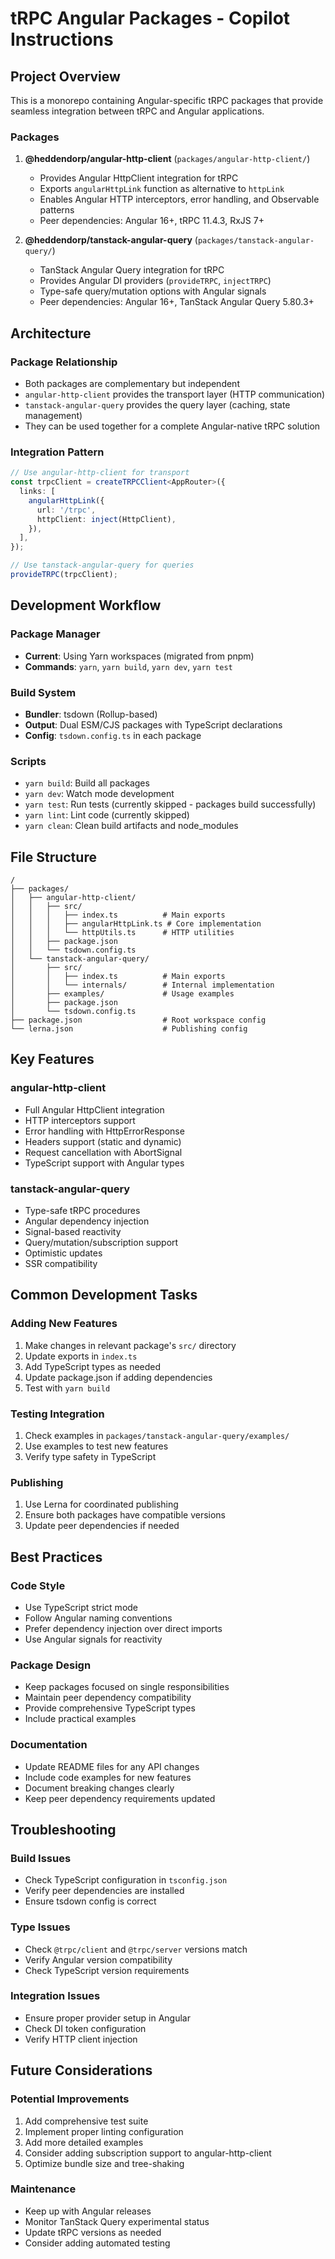 # tRPC Angular Packages - Copilot Instructions

## Project Overview

This is a monorepo containing Angular-specific tRPC packages that provide seamless integration between tRPC and Angular applications.

### Packages

1. **@heddendorp/angular-http-client** (`packages/angular-http-client/`)
   - Provides Angular HttpClient integration for tRPC
   - Exports `angularHttpLink` function as alternative to `httpLink`
   - Enables Angular HTTP interceptors, error handling, and Observable patterns
   - Peer dependencies: Angular 16+, tRPC 11.4.3, RxJS 7+

2. **@heddendorp/tanstack-angular-query** (`packages/tanstack-angular-query/`)
   - TanStack Angular Query integration for tRPC
   - Provides Angular DI providers (`provideTRPC`, `injectTRPC`)
   - Type-safe query/mutation options with Angular signals
   - Peer dependencies: Angular 16+, TanStack Angular Query 5.80.3+

## Architecture

### Package Relationship
- Both packages are complementary but independent
- `angular-http-client` provides the transport layer (HTTP communication)
- `tanstack-angular-query` provides the query layer (caching, state management)
- They can be used together for a complete Angular-native tRPC solution

### Integration Pattern
```typescript
// Use angular-http-client for transport
const trpcClient = createTRPCClient<AppRouter>({
  links: [
    angularHttpLink({
      url: '/trpc',
      httpClient: inject(HttpClient),
    }),
  ],
});

// Use tanstack-angular-query for queries
provideTRPC(trpcClient);
```

## Development Workflow

### Package Manager
- **Current**: Using Yarn workspaces (migrated from pnpm)
- **Commands**: `yarn`, `yarn build`, `yarn dev`, `yarn test`

### Build System
- **Bundler**: tsdown (Rollup-based)
- **Output**: Dual ESM/CJS packages with TypeScript declarations
- **Config**: `tsdown.config.ts` in each package

### Scripts
- `yarn build`: Build all packages
- `yarn dev`: Watch mode development
- `yarn test`: Run tests (currently skipped - packages build successfully)
- `yarn lint`: Lint code (currently skipped)
- `yarn clean`: Clean build artifacts and node_modules

## File Structure

```
/
├── packages/
│   ├── angular-http-client/
│   │   ├── src/
│   │   │   ├── index.ts          # Main exports
│   │   │   ├── angularHttpLink.ts # Core implementation
│   │   │   └── httpUtils.ts      # HTTP utilities
│   │   ├── package.json
│   │   └── tsdown.config.ts
│   └── tanstack-angular-query/
│       ├── src/
│       │   ├── index.ts          # Main exports
│       │   └── internals/        # Internal implementation
│       ├── examples/             # Usage examples
│       ├── package.json
│       └── tsdown.config.ts
├── package.json                  # Root workspace config
└── lerna.json                    # Publishing config
```

## Key Features

### angular-http-client
- Full Angular HttpClient integration
- HTTP interceptors support
- Error handling with HttpErrorResponse
- Headers support (static and dynamic)
- Request cancellation with AbortSignal
- TypeScript support with Angular types

### tanstack-angular-query
- Type-safe tRPC procedures
- Angular dependency injection
- Signal-based reactivity
- Query/mutation/subscription support
- Optimistic updates
- SSR compatibility

## Common Development Tasks

### Adding New Features
1. Make changes in relevant package's `src/` directory
2. Update exports in `index.ts`
3. Add TypeScript types as needed
4. Update package.json if adding dependencies
5. Test with `yarn build`

### Testing Integration
1. Check examples in `packages/tanstack-angular-query/examples/`
2. Use examples to test new features
3. Verify type safety in TypeScript

### Publishing
1. Use Lerna for coordinated publishing
2. Ensure both packages have compatible versions
3. Update peer dependencies if needed

## Best Practices

### Code Style
- Use TypeScript strict mode
- Follow Angular naming conventions
- Prefer dependency injection over direct imports
- Use Angular signals for reactivity

### Package Design
- Keep packages focused on single responsibilities
- Maintain peer dependency compatibility
- Provide comprehensive TypeScript types
- Include practical examples

### Documentation
- Update README files for any API changes
- Include code examples for new features
- Document breaking changes clearly
- Keep peer dependency requirements updated

## Troubleshooting

### Build Issues
- Check TypeScript configuration in `tsconfig.json`
- Verify peer dependencies are installed
- Ensure tsdown config is correct

### Type Issues
- Check `@trpc/client` and `@trpc/server` versions match
- Verify Angular version compatibility
- Check TypeScript version requirements

### Integration Issues
- Ensure proper provider setup in Angular
- Check DI token configuration
- Verify HTTP client injection

## Future Considerations

### Potential Improvements
1. Add comprehensive test suite
2. Implement proper linting configuration
3. Add more detailed examples
4. Consider adding subscription support to angular-http-client
5. Optimize bundle size and tree-shaking

### Maintenance
- Keep up with Angular releases
- Monitor TanStack Query experimental status
- Update tRPC versions as needed
- Consider adding automated testing